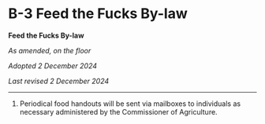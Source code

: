 # B-3 Feed the Fucks By-law

**Feed the Fucks By-law**

*As amended, on the floor*

*Adopted 2 December 2024*

*Last revised 2 December 2024*

---

1. Periodical food handouts will be sent via mailboxes to individuals as necessary administered by the Commissioner of Agriculture.
